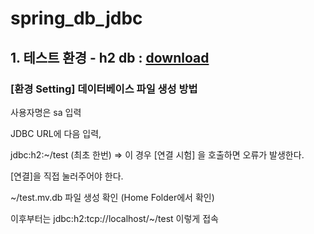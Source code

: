 # spring_db_jdbc

## 1. 테스트 환경 - h2 db : [download](/h2-2022-06-13.zip)

### [환경 Setting] 데이터베이스 파일 생성 방법

사용자명은 sa 입력

JDBC URL에 다음 입력,

jdbc:h2:~/test (최초 한번) => 이 경우 [연결 시험] 을 호출하면 오류가 발생한다. 

[연결]을 직접 눌러주어야 한다.

~/test.mv.db 파일 생성 확인 (Home Folder에서 확인)

이후부터는 jdbc:h2:tcp://localhost/~/test 이렇게 접속